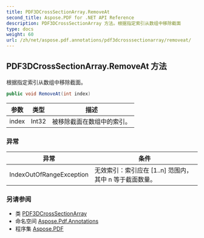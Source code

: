 ```yaml
---
title: PDF3DCrossSectionArray.RemoveAt
second_title: Aspose.PDF for .NET API Reference
description: PDF3DCrossSectionArray 方法。根据指定索引从数组中移除截面
type: docs
weight: 60
url: /zh/net/aspose.pdf.annotations/pdf3dcrosssectionarray/removeat/
---
```

## PDF3DCrossSectionArray.RemoveAt 方法

根据指定索引从数组中移除截面。

```csharp
public void RemoveAt(int index)
```

| 参数 | 类型 | 描述 |
| --- | --- | --- |
| index | Int32 | 被移除截面在数组中的索引。 |

### 异常

| 异常 | 条件 |
| --- | --- |
| IndexOutOfRangeException | 无效索引：索引应在 [1..n] 范围内，其中 n 等于截面数量。 |

### 另请参阅

* 类 [PDF3DCrossSectionArray](../)
* 命名空间 [Aspose.Pdf.Annotations](../../../aspose.pdf.annotations/)
* 程序集 [Aspose.PDF](../../../)
